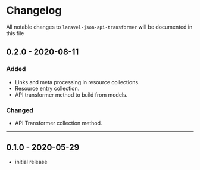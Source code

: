 # Changelog

All notable changes to `laravel-json-api-transformer` will be documented in this file

## 0.2.0 - 2020-08-11

### Added
- Links and meta processing in resource collections.
- Resource entry collection.
- API transformer method to build from models.

### Changed
- API Transformer collection method.

---

## 0.1.0 - 2020-05-29

- initial release

